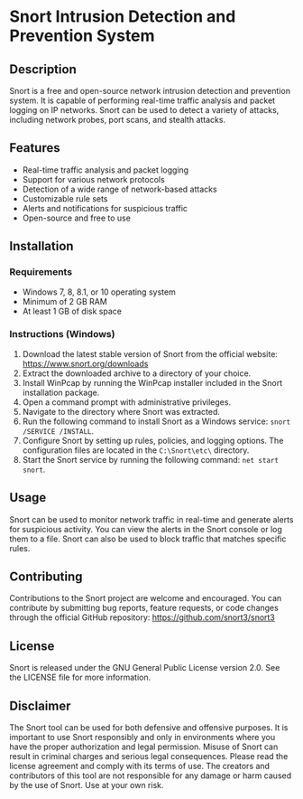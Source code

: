 # Snort Intrusion Detection and Prevention System

## Description

Snort is a free and open-source network intrusion detection and prevention system. It is capable of performing real-time traffic analysis and packet logging on IP networks. Snort can be used to detect a variety of attacks, including network probes, port scans, and stealth attacks.

## Features

- Real-time traffic analysis and packet logging
- Support for various network protocols
- Detection of a wide range of network-based attacks
- Customizable rule sets
- Alerts and notifications for suspicious traffic
- Open-source and free to use

## Installation

### Requirements

- Windows 7, 8, 8.1, or 10 operating system
- Minimum of 2 GB RAM
- At least 1 GB of disk space

### Instructions (Windows)

1. Download the latest stable version of Snort from the official website: https://www.snort.org/downloads
2. Extract the downloaded archive to a directory of your choice.
3. Install WinPcap by running the WinPcap installer included in the Snort installation package.
4. Open a command prompt with administrative privileges.
5. Navigate to the directory where Snort was extracted.
6. Run the following command to install Snort as a Windows service: `snort /SERVICE /INSTALL`.
7. Configure Snort by setting up rules, policies, and logging options. The configuration files are located in the `C:\Snort\etc\` directory.
8. Start the Snort service by running the following command: `net start snort`.

## Usage

Snort can be used to monitor network traffic in real-time and generate alerts for suspicious activity. You can view the alerts in the Snort console or log them to a file. Snort can also be used to block traffic that matches specific rules.

## Contributing

Contributions to the Snort project are welcome and encouraged. You can contribute by submitting bug reports, feature requests, or code changes through the official GitHub repository: https://github.com/snort3/snort3

## License

Snort is released under the GNU General Public License version 2.0. See the LICENSE file for more information.

## Disclaimer

The Snort tool can be used for both defensive and offensive purposes. It is important to use Snort responsibly and only in environments where you have the proper authorization and legal permission. Misuse of Snort can result in criminal charges and serious legal consequences. Please read the license agreement and comply with its terms of use. The creators and contributors of this tool are not responsible for any damage or harm caused by the use of Snort. Use at your own risk.
